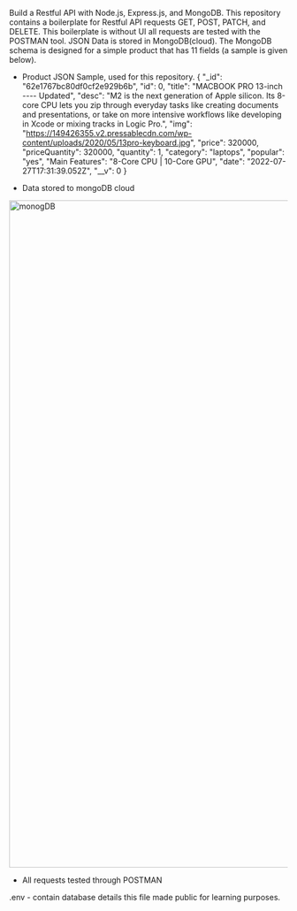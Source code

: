Build a Restful API with Node.js, Express.js, and MongoDB. This repository contains a boilerplate for Restful API requests GET, POST, PATCH, and DELETE. This boilerplate is without UI all requests are tested with the POSTMAN tool. JSON Data is stored in MongoDB(cloud). The MongoDB schema is designed for a simple product that has 11 fields (a sample is given below).
 
 
 
 - Product JSON Sample, used for this repository.
  {
        "_id": "62e1767bc80df0cf2e929b6b",
        "id": 0,
        "title": "MACBOOK PRO 13-inch ---- Updated",
        "desc": "M2 is the next generation of Apple silicon. Its 8-core CPU lets you zip through everyday tasks like creating documents and presentations,         or take on more intensive workflows like developing in Xcode or mixing tracks in Logic Pro.",
        "img": "https://149426355.v2.pressablecdn.com/wp-content/uploads/2020/05/13pro-keyboard.jpg",
        "price": 320000,
        "priceQuantity": 320000,
        "quantity": 1,
        "category": "laptops",
        "popular": "yes",
        "Main Features": "8-Core CPU | 10-Core GPU",
        "date": "2022-07-27T17:31:39.052Z",
        "__v": 0
    }
    
  
    
  - Data stored to mongoDB cloud
  
 <img width="1207" alt="monogDB" src="https://user-images.githubusercontent.com/54082156/181512879-ec669146-93ae-4264-97e8-5a84a334ac31.png">

 
 - All requests tested through POSTMAN
 
 
 
 .env - contain database details this file made public for learning purposes.
